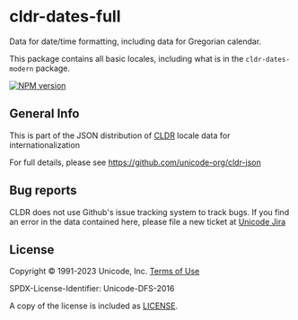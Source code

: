# cldr-dates-full

Data for date/time formatting, including data for Gregorian calendar.

This package contains all basic locales, including what is in the `cldr-dates-modern` package.


[![NPM version](https://img.shields.io/npm/v/cldr-dates-full.svg?style=flat)](https://www.npmjs.org/package/cldr-dates-full)

## General Info

This is part of the JSON distribution of [CLDR](https://cldr.unicode.org/)
locale data for internationalization

For full details, please see <https://github.com/unicode-org/cldr-json>

## Bug reports

CLDR does not use Github's issue tracking system to track bugs.  If you find an error in
the data contained here, please file a new ticket at [Unicode Jira](https://unicode-org.atlassian.net/projects/CLDR/issues)

## License

Copyright © 1991-2023 Unicode, Inc.
[Terms of Use](http://www.unicode.org/copyright.html)

SPDX-License-Identifier: Unicode-DFS-2016

A copy of the license is included as [LICENSE](./LICENSE).
